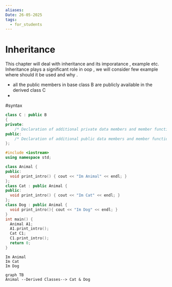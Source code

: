 ```yaml
---
aliases: 
Date: 26-05-2025
tags:
  - for_students
---
```

# Inheritance
 This chapter will deal with inheritance  and its imporatance , example etc. Inheritance plays a significant role in oop , we will consider few example where should it be used and why .
 - all the public members in base class B are publicly available in the derived class C
 - 
#syntax 
```cpp
class C : public B
{
private:
	/* Declaration of additional private data members and member functions */
public:
	/* Declaration of additional public data members and member functions */
};
```



```cpp
#include <iostream>
using namespace std;

class Animal {
public:
  void print_intro() { cout << "Im Animal" << endl; }
};
class Cat : public Animal {
public:
  void print_intro() { cout << "Im Cat" << endl; }
};
class Dog : public Animal {
  void print_intro(){ cout << "Im Dog" << endl; }
}
int main() {
  Animal A1;
  A1.print_intro();
  Cat C1;
  C1.print_intro();
  return 0;
}
```

```
Im Animal
Im Cat 
Im Dog 
```

```mermaid
graph TB 
Animal --Derived Classes--> Cat & Dog

```

